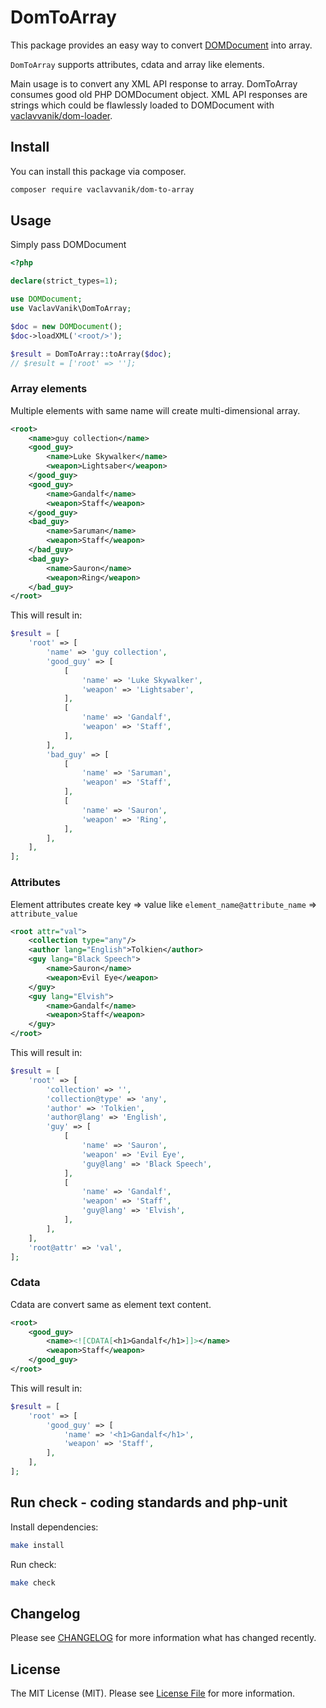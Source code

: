 # DomToArray

This package provides an easy way to convert [DOMDocument](https://www.php.net/manual/en/class.domdocument.php) into array.

`DomToArray` supports attributes, cdata and array like elements.

Main usage is to convert any XML API response to array. DomToArray consumes good old PHP DOMDocument object.
XML API responses are strings which could be flawlessly loaded to DOMDocument with
[vaclavvanik/dom-loader](https://github.com/vaclavvanik/dom-loader).

## Install

You can install this package via composer.

``` bash
composer require vaclavvanik/dom-to-array
```

## Usage

Simply pass DOMDocument

```php
<?php

declare(strict_types=1);

use DOMDocument;
use VaclavVanik\DomToArray;

$doc = new DOMDocument();
$doc->loadXML('<root/>');

$result = DomToArray::toArray($doc);
// $result = ['root' => ''];
```

### Array elements

Multiple elements with same name will create multi-dimensional array.

```xml
<root>
    <name>guy collection</name>
    <good_guy>
        <name>Luke Skywalker</name>
        <weapon>Lightsaber</weapon>
    </good_guy>
    <good_guy>
        <name>Gandalf</name>
        <weapon>Staff</weapon>
    </good_guy>
    <bad_guy>
        <name>Saruman</name>
        <weapon>Staff</weapon>
    </bad_guy>
    <bad_guy>
        <name>Sauron</name>
        <weapon>Ring</weapon>
    </bad_guy>
</root>
```

This will result in:

```php
$result = [
    'root' => [
        'name' => 'guy collection',
        'good_guy' => [
            [
                'name' => 'Luke Skywalker',
                'weapon' => 'Lightsaber',
            ],
            [
                'name' => 'Gandalf',
                'weapon' => 'Staff',
            ],
        ],
        'bad_guy' => [
            [
                'name' => 'Saruman',
                'weapon' => 'Staff',
            ],
            [
                'name' => 'Sauron',
                'weapon' => 'Ring',
            ],
        ],
    ],
];
```

### Attributes

Element attributes create key => value like `element_name@attribute_name` => `attribute_value`

```xml
<root attr="val">
    <collection type="any"/>
    <author lang="English">Tolkien</author>
    <guy lang="Black Speech">
        <name>Sauron</name>
        <weapon>Evil Eye</weapon>
    </guy>
    <guy lang="Elvish">
        <name>Gandalf</name>
        <weapon>Staff</weapon>
    </guy>
</root>
```

This will result in:

```php
$result = [
    'root' => [
        'collection' => '',
        'collection@type' => 'any',
        'author' => 'Tolkien',
        'author@lang' => 'English',
        'guy' => [
            [
                'name' => 'Sauron',
                'weapon' => 'Evil Eye',
                'guy@lang' => 'Black Speech',
            ],
            [
                'name' => 'Gandalf',
                'weapon' => 'Staff',
                'guy@lang' => 'Elvish',
            ],
        ],
    ],
    'root@attr' => 'val',
];
```

### Cdata

Cdata are convert same as element text content.

```xml
<root>
    <good_guy>
        <name><![CDATA[<h1>Gandalf</h1>]]></name>
        <weapon>Staff</weapon>
    </good_guy>
</root>
```

This will result in:

```php
$result = [
    'root' => [
        'good_guy' => [
            'name' => '<h1>Gandalf</h1>',
            'weapon' => 'Staff',
        ],
    ],
];
```

## Run check - coding standards and php-unit

Install dependencies:

```bash
make install
```

Run check:

```bash
make check
```

## Changelog

Please see [CHANGELOG](CHANGELOG.md) for more information what has changed recently.

## License

The MIT License (MIT). Please see [License File](LICENSE.md) for more information.
